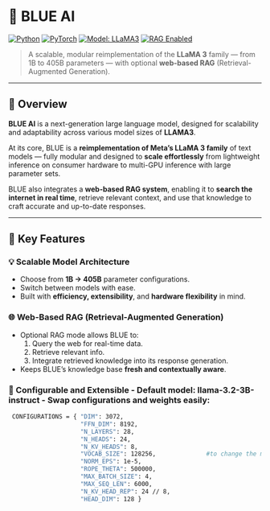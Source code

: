 # 🔷 BLUE AI

[![Python](https://img.shields.io/badge/Python-3.10+-blue.svg)](https://www.python.org/)
[![PyTorch](https://img.shields.io/badge/PyTorch-2.7.1%2Bcu128-orange.svg)](https://pytorch.org/)
[![Model: LLaMA3](https://img.shields.io/badge/Model-LLAMA3-informational.svg)](https://ai.meta.com/llama/)
[![RAG Enabled](https://img.shields.io/badge/RAG-Enabled-success.svg)](#retrieval-augmented-generation)

> A scalable, modular reimplementation of the **LLaMA 3** family — from 1B to 405B parameters — with optional **web-based RAG** (Retrieval-Augmented Generation).

---

## 🚀 Overview

**BLUE AI** is a next-generation large language model, designed for scalability and adaptability across various model sizes of **LLAMA3**.

At its core, BLUE is a **reimplementation of Meta’s LLaMA 3 family** of text models — fully modular and designed to **scale effortlessly** from lightweight inference on consumer hardware to multi-GPU inference with large parameter sets.

BLUE also integrates a **web-based RAG system**, enabling it to **search the internet in real time**, retrieve relevant context, and use that knowledge to craft accurate and up-to-date responses.

---

## 🧠 Key Features

### 💡 Scalable Model Architecture
- Choose from **1B → 405B** parameter configurations.
- Switch between models with ease.
- Built with **efficiency, extensibility**, and **hardware flexibility** in mind.

### 🌐 Web-Based RAG (Retrieval-Augmented Generation)
- Optional RAG mode allows BLUE to:
  1. Query the web for real-time data.  
  2. Retrieve relevant info.  
  3. Integrate retrieved knowledge into its response generation.
- Keeps BLUE’s knowledge base **fresh and contextually aware**.

### 🧩 Configurable and Extensible - Default model: llama-3.2-3B-instruct - Swap configurations and weights easily:
```bash
 CONFIGURATIONS = { "DIM": 3072,
                    "FFN_DIM": 8192,
                    "N_LAYERS": 28,
                    "N_HEADS": 24,
                    "N_KV_HEADS": 8,
                    "VOCAB_SIZE": 128256,              #to change the model, just update the values with the desired models values.
                    "NORM_EPS": 1e-5,
                    "ROPE_THETA": 500000,
                    "MAX_BATCH_SIZE": 4,
                    "MAX_SEQ_LEN": 6000,
                    "N_KV_HEAD_REP": 24 // 8,
                    "HEAD_DIM": 128 }
